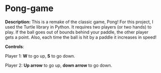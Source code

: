 # Pong-game

**Description:** This is a remake of the classic game, Pong! For this project, I used the Turtle library in Python.
It requires two players (or two hands) to play. If the ball goes out of bounds behind your paddle, the other player gets a point.
Also, each time the ball is hit by a paddle it increases in speed! 

**Controls**: 

Player 1: **W** to go up, **S** to go down.

Player 2: **Up arrow** to go up, **down arrow** to go down.

